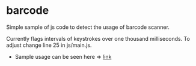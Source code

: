 # barcode
Simple sample of js code to detect the usage of barcode scanner.

Currently flags intervals of keystrokes over one thousand milliseconds. To adjust change line 25 in js/main.js.

* Sample usage can be seen here => [link]("https://rkammer.github.io/barcode/")

